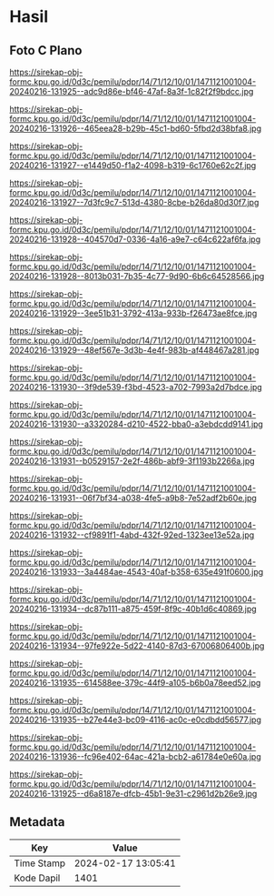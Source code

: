 # Hasil

## Foto C Plano

https://sirekap-obj-formc.kpu.go.id/0d3c/pemilu/pdpr/14/71/12/10/01/1471121001004-20240216-131925--adc9d86e-bf46-47af-8a3f-1c82f2f9bdcc.jpg

https://sirekap-obj-formc.kpu.go.id/0d3c/pemilu/pdpr/14/71/12/10/01/1471121001004-20240216-131926--465eea28-b29b-45c1-bd60-5fbd2d38bfa8.jpg

https://sirekap-obj-formc.kpu.go.id/0d3c/pemilu/pdpr/14/71/12/10/01/1471121001004-20240216-131927--e1449d50-f1a2-4098-b319-6c1760e62c2f.jpg

https://sirekap-obj-formc.kpu.go.id/0d3c/pemilu/pdpr/14/71/12/10/01/1471121001004-20240216-131927--7d3fc9c7-513d-4380-8cbe-b26da80d30f7.jpg

https://sirekap-obj-formc.kpu.go.id/0d3c/pemilu/pdpr/14/71/12/10/01/1471121001004-20240216-131928--404570d7-0336-4a16-a9e7-c64c622af6fa.jpg

https://sirekap-obj-formc.kpu.go.id/0d3c/pemilu/pdpr/14/71/12/10/01/1471121001004-20240216-131928--8013b031-7b35-4c77-9d90-6b6c64528566.jpg

https://sirekap-obj-formc.kpu.go.id/0d3c/pemilu/pdpr/14/71/12/10/01/1471121001004-20240216-131929--3ee51b31-3792-413a-933b-f26473ae8fce.jpg

https://sirekap-obj-formc.kpu.go.id/0d3c/pemilu/pdpr/14/71/12/10/01/1471121001004-20240216-131929--48ef567e-3d3b-4e4f-983b-af448467a281.jpg

https://sirekap-obj-formc.kpu.go.id/0d3c/pemilu/pdpr/14/71/12/10/01/1471121001004-20240216-131930--3f9de539-f3bd-4523-a702-7993a2d7bdce.jpg

https://sirekap-obj-formc.kpu.go.id/0d3c/pemilu/pdpr/14/71/12/10/01/1471121001004-20240216-131930--a3320284-d210-4522-bba0-a3ebdcdd9141.jpg

https://sirekap-obj-formc.kpu.go.id/0d3c/pemilu/pdpr/14/71/12/10/01/1471121001004-20240216-131931--b0529157-2e2f-486b-abf9-3f1193b2266a.jpg

https://sirekap-obj-formc.kpu.go.id/0d3c/pemilu/pdpr/14/71/12/10/01/1471121001004-20240216-131931--06f7bf34-a038-4fe5-a9b8-7e52adf2b60e.jpg

https://sirekap-obj-formc.kpu.go.id/0d3c/pemilu/pdpr/14/71/12/10/01/1471121001004-20240216-131932--cf9891f1-4abd-432f-92ed-1323ee13e52a.jpg

https://sirekap-obj-formc.kpu.go.id/0d3c/pemilu/pdpr/14/71/12/10/01/1471121001004-20240216-131933--3a4484ae-4543-40af-b358-635e491f0600.jpg

https://sirekap-obj-formc.kpu.go.id/0d3c/pemilu/pdpr/14/71/12/10/01/1471121001004-20240216-131934--dc87b111-a875-459f-8f9c-40b1d6c40869.jpg

https://sirekap-obj-formc.kpu.go.id/0d3c/pemilu/pdpr/14/71/12/10/01/1471121001004-20240216-131934--97fe922e-5d22-4140-87d3-67006806400b.jpg

https://sirekap-obj-formc.kpu.go.id/0d3c/pemilu/pdpr/14/71/12/10/01/1471121001004-20240216-131935--614588ee-379c-44f9-a105-b6b0a78eed52.jpg

https://sirekap-obj-formc.kpu.go.id/0d3c/pemilu/pdpr/14/71/12/10/01/1471121001004-20240216-131935--b27e44e3-bc09-4116-ac0c-e0cdbdd56577.jpg

https://sirekap-obj-formc.kpu.go.id/0d3c/pemilu/pdpr/14/71/12/10/01/1471121001004-20240216-131936--fc96e402-64ac-421a-bcb2-a61784e0e60a.jpg

https://sirekap-obj-formc.kpu.go.id/0d3c/pemilu/pdpr/14/71/12/10/01/1471121001004-20240216-131925--d6a8187e-dfcb-45b1-9e31-c2961d2b26e9.jpg


## Metadata

| Key        | Value               |
| ---------- | ------------------- |
| Time Stamp | 2024-02-17 13:05:41 |
| Kode Dapil | 1401                |



